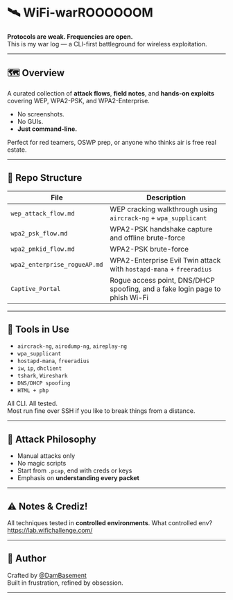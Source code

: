 # 🛰️ WiFi-warROOOOOOM

**Protocols are weak. Frequencies are open.**  
This is my war log — a CLI-first battleground for wireless exploitation.

---

## 🗺️ Overview

A curated collection of **attack flows**, **field notes**, and **hands-on exploits**  
covering WEP, WPA2-PSK, and WPA2-Enterprise.

- No screenshots.  
- No GUIs.  
- **Just command-line.**

Perfect for red teamers, OSWP prep, or anyone who thinks air is free real estate.

---

## 📁 Repo Structure

| File | Description |
|------|-------------|
| `wep_attack_flow.md` | WEP cracking walkthrough using `aircrack-ng` + `wpa_supplicant` |
| `wpa2_psk_flow.md` | WPA2-PSK handshake capture and offline brute-force |
| `wpa2_pmkid_flow.md` | WPA2-PSK brute-force |
| `wpa2_enterprise_rogueAP.md` | WPA2-Enterprise Evil Twin attack with `hostapd-mana` + `freeradius` |
| `Captive_Portal` | Rogue access point, DNS/DHCP spoofing, and a fake login page to phish Wi-Fi |


---

## 🧰 Tools in Use

- `aircrack-ng`, `airodump-ng`, `aireplay-ng`
- `wpa_supplicant`
- `hostapd-mana`, `freeradius`
- `iw`, `ip`, `dhclient`
- `tshark`, `Wireshark`
- `DNS/DHCP spoofing`
- `HTML + php`

All CLI. All tested.  
Most run fine over SSH if you like to break things from a distance.

---

## 🧪 Attack Philosophy

- Manual attacks only  
- No magic scripts  
- Start from `.pcap`, end with creds or keys  
- Emphasis on **understanding every packet**

---

## ⚠️ Notes & Crediz!

All techniques tested in **controlled environments**.
What controlled env? https://lab.wifichallenge.com/

---

## 🧠 Author

Crafted by [@DamBasement](https://github.com/DamBasement)  
Built in frustration, refined by obsession.

---
